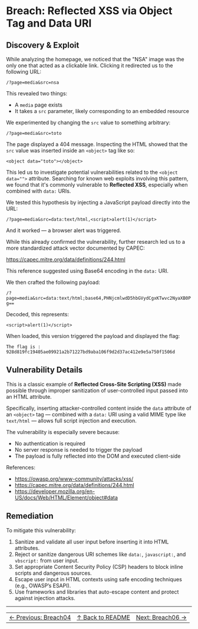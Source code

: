 # Breach: Reflected XSS via Object Tag and Data URI

## Discovery & Exploit

While analyzing the homepage, we noticed that the "NSA" image was the only one that acted as a clickable link. Clicking it redirected us to the following URL:

``/?page=media&src=nsa``

This revealed two things:

- A `media` page exists
- It takes a `src` parameter, likely corresponding to an embedded resource

We experimented by changing the `src` value to something arbitrary:

``/?page=media&src=toto``

The page displayed a 404 message. Inspecting the HTML showed that the `src` value was inserted inside an `<object>` tag like so:

``<object data="toto"></object>``

This led us to investigate potential vulnerabilities related to the `<object data="">` attribute. Searching for known web exploits involving this pattern, we found that it's commonly vulnerable to **Reflected XSS**, especially when combined with `data:` URIs.

We tested this hypothesis by injecting a JavaScript payload directly into the URL:

``/?page=media&src=data:text/html,<script>alert(1)</script>``

And it worked — a browser alert was triggered.

While this already confirmed the vulnerability, further research led us to a more standardized attack vector documented by CAPEC:

https://capec.mitre.org/data/definitions/244.html

This reference suggested using Base64 encoding in the `data:` URI.

We then crafted the following payload:

``/?page=media&src=data:text/html;base64,PHNjcmlwdD5hbGVydCgxKTwvc2NyaXB0Pg==``

Decoded, this represents:

``<script>alert(1)</script>``

When loaded, this version triggered the payload and displayed the flag:

``The flag is : 928d819fc19405ae09921a2b71227bd9aba106f9d2d37ac412e9e5a750f1506d``

## Vulnerability Details

This is a classic example of **Reflected Cross-Site Scripting (XSS)** made possible through improper sanitization of user-controlled input passed into an HTML attribute.

Specifically, inserting attacker-controlled content inside the `data` attribute of an `<object>` tag — combined with a `data:` URI using a valid MIME type like `text/html` — allows full script injection and execution.

The vulnerability is especially severe because:

- No authentication is required
- No server response is needed to trigger the payload
- The payload is fully reflected into the DOM and executed client-side

References:

- https://owasp.org/www-community/attacks/xss/
- https://capec.mitre.org/data/definitions/244.html
- https://developer.mozilla.org/en-US/docs/Web/HTML/Element/object#data

## Remediation

To mitigate this vulnerability:

1. Sanitize and validate all user input before inserting it into HTML attributes.
2. Reject or sanitize dangerous URI schemes like `data:`, `javascript:`, and `vbscript:` from user input.
3. Set appropriate Content Security Policy (CSP) headers to block inline scripts and dangerous sources.
4. Escape user input in HTML contexts using safe encoding techniques (e.g., OWASP’s ESAPI).
5. Use frameworks and libraries that auto-escape content and protect against injection attacks.

---

<table width="100%">
  <tr>
    <td align="left"><a href="../../Breach04_HiddenFieldEmailManipulation/Ressources/writeup.md">← Previous: Breach04</a></td>
    <td align="center"><a href="../../README.md">↑ Back to README</a></td>
    <td align="right"><a href="../../Breach06_OpenRedirectSiteParameter/Ressources/writeup.md">Next: Breach06 →</a></td>
  </tr>
</table>
